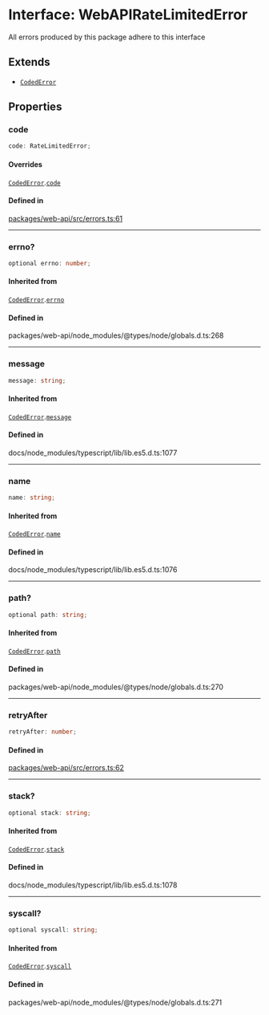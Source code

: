 # Interface: WebAPIRateLimitedError

All errors produced by this package adhere to this interface

## Extends

- [`CodedError`](Interface.CodedError.md)

## Properties

### code

```ts
code: RateLimitedError;
```

#### Overrides

[`CodedError`](Interface.CodedError.md).[`code`](Interface.CodedError.md#code)

#### Defined in

[packages/web-api/src/errors.ts:61](https://github.com/slackapi/node-slack-sdk/blob/main/packages/web-api/src/errors.ts#L61)

***

### errno?

```ts
optional errno: number;
```

#### Inherited from

[`CodedError`](Interface.CodedError.md).[`errno`](Interface.CodedError.md#errno)

#### Defined in

packages/web-api/node\_modules/@types/node/globals.d.ts:268

***

### message

```ts
message: string;
```

#### Inherited from

[`CodedError`](Interface.CodedError.md).[`message`](Interface.CodedError.md#message)

#### Defined in

docs/node\_modules/typescript/lib/lib.es5.d.ts:1077

***

### name

```ts
name: string;
```

#### Inherited from

[`CodedError`](Interface.CodedError.md).[`name`](Interface.CodedError.md#name)

#### Defined in

docs/node\_modules/typescript/lib/lib.es5.d.ts:1076

***

### path?

```ts
optional path: string;
```

#### Inherited from

[`CodedError`](Interface.CodedError.md).[`path`](Interface.CodedError.md#path)

#### Defined in

packages/web-api/node\_modules/@types/node/globals.d.ts:270

***

### retryAfter

```ts
retryAfter: number;
```

#### Defined in

[packages/web-api/src/errors.ts:62](https://github.com/slackapi/node-slack-sdk/blob/main/packages/web-api/src/errors.ts#L62)

***

### stack?

```ts
optional stack: string;
```

#### Inherited from

[`CodedError`](Interface.CodedError.md).[`stack`](Interface.CodedError.md#stack)

#### Defined in

docs/node\_modules/typescript/lib/lib.es5.d.ts:1078

***

### syscall?

```ts
optional syscall: string;
```

#### Inherited from

[`CodedError`](Interface.CodedError.md).[`syscall`](Interface.CodedError.md#syscall)

#### Defined in

packages/web-api/node\_modules/@types/node/globals.d.ts:271
